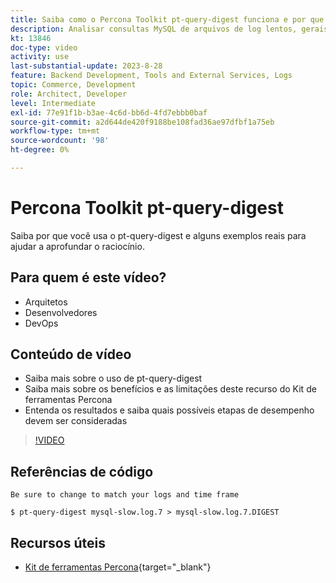```yaml
---
title: Saiba como o Percona Toolkit pt-query-digest funciona e por que ele é usado
description: Analisar consultas MySQL de arquivos de log lentos, gerais e binários. Ele também pode analisar queries de "SHOW PROCESSLIST" e dados de protocolo MySQL de tcpdump.
kt: 13846
doc-type: video
activity: use
last-substantial-update: 2023-8-28
feature: Backend Development, Tools and External Services, Logs
topic: Commerce, Development
role: Architect, Developer
level: Intermediate
exl-id: 77e91f1b-b3ae-4c6d-bb6d-4fd7ebbb0baf
source-git-commit: a2d644de420f9188be108fad36ae97dfbf1a75eb
workflow-type: tm+mt
source-wordcount: '98'
ht-degree: 0%

---
```


# Percona Toolkit pt-query-digest

Saiba por que você usa o pt-query-digest e alguns exemplos reais para ajudar a aprofundar o raciocínio.

## Para quem é este vídeo?

- Arquitetos
- Desenvolvedores
- DevOps

## Conteúdo de vídeo

- Saiba mais sobre o uso de pt-query-digest
- Saiba mais sobre os benefícios e as limitações deste recurso do Kit de ferramentas Percona
- Entenda os resultados e saiba quais possíveis etapas de desempenho devem ser consideradas

>[!VIDEO](https://video.tv.adobe.com/v/3452299?learn=on&captions=por_br)

## Referências de código

```MYSQL
Be sure to change to match your logs and time frame

$ pt-query-digest mysql-slow.log.7 > mysql-slow.log.7.DIGEST
```

## Recursos úteis

- [Kit de ferramentas Percona](https://docs.percona.com/percona-toolkit/pt-query-digest.html){target="_blank"}
